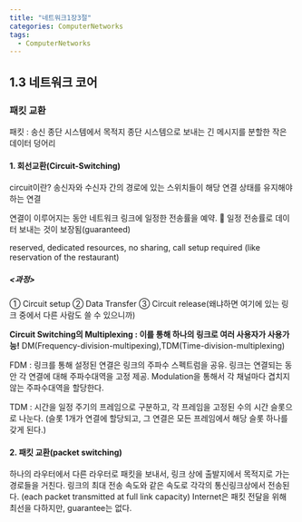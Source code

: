 ```yaml
---
title: "네트워크1장3절"
categories: ComputerNetworks
tags:
  - ComputerNetworks
---
```


## 1.3 네트워크 코어
### 패킷 교환
패킷 : 송신 종단 시스템에서 목적지 종단 시스템으로 보내는 긴 메시지를 분할한 작은 데이터 덩어리

#### 1. 회선교환(Circuit-Switching)
circuit이란? 송신자와 수신자 간의 경로에 있는 스위치들이 해당 연결 상태를 유지해야 하는 연결

연결이 이루어지는 동안 네트워크 링크에 일정한 전송률을 예약.  일정 전송률로 데이터 보내는 것이 보장됨(guaranteed)

reserved, dedicated resources, no sharing, call setup required (like reservation of the restaurant)

##### <과정>
①	Circuit setup
②	Data Transfer
③	Circuit release(왜냐하면 여기에 있는 링크 중에서 다른 사람도 쓸 수 있으니까)

<strong> Circuit Switching의 Multiplexing : 이를 통해 하나의 링크로 여러 사용자가 사용가능!</strong>
DM(Frequency-division-multipexing),TDM(Time-division-multiplexing)

 FDM : 링크를 통해 설정된 연결은 링크의 주파수 스펙트럼을 공유. 링크는 연결되는 동안 각 연결에 대해 주파수대역을 고정 제공. Modulation을 통해서 각 채널마다 겹치지 않는 주파수대역을 할당한다.

 TDM : 시간을 일정 주기의 프레임으로 구분하고, 각 프레임을 고정된 수의 시간 슬롯으로 나눈다. (슬롯 1개가 연결에 할당되고, 그 연결은 모든 프레임에서 해당 슬롯 하나를 갖게 된다.)

#### 2.	패킷 교환(packet switching)
 하나의 라우터에서 다른 라우터로 패킷을 보내서, 링크 상에 출발지에서 목적지로 가는 경로들을 거친다.
 링크의 최대 전송 속도와 같은 속도로 각각의 통신링크상에서 전송된다. (each packet transmitted at full link capacity)
 Internet은 패킷 전달을 위해 최선을 다하지만, guarantee는 없다.
